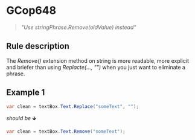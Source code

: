 ﻿# GCop648

> *"Use stringPhrase.Remove(oldValue) instead"*


## Rule description
The *Remove()* extension method on string is more readable, more explicit and briefer than using *Replacte(..., "")* when you just want to eliminate a phrase.

## Example 1
```csharp
var clean = textBox.Text.Replace("someText", "");
```
*should be* 🡻

```csharp
var clean = textBox.Text.Remove("someText");
```

